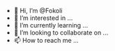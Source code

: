 - 👋 Hi, I’m @Fokoli
- 👀 I’m interested in ...
- 🌱 I’m currently learning ...
- 💞️ I’m looking to collaborate on ...
- 📫 How to reach me ...

<!---
Fokoli/Fokoli is a ✨ special ✨ repository because its `README.md` (this file) appears on your GitHub profile.
You can click the Preview link to take a look at your changes.
--->
